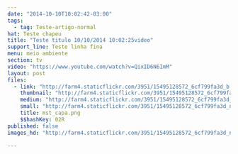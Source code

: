 ```yaml
---
date: "2014-10-10T10:02:42-03:00"
tags:
  - tag: Teste-artigo-normal
hat: Teste chapeu
title: "Teste titulo 10/10/2014 10:02:25video"
support_line: Teste linha fina
menu: meio ambiente
section: tv
video: "https://www.youtube.com/watch?v=QixID6N6ImM"
layout: post
files:
  - link: "http://farm4.staticflickr.com/3951/15495128572_6cf799fa3d_b.jpg"
    thumbnail: "http://farm4.staticflickr.com/3951/15495128572_6cf799fa3d_t.jpg"
    medium: "http://farm4.staticflickr.com/3951/15495128572_6cf799fa3d_z.jpg"
    small: "http://farm4.staticflickr.com/3951/15495128572_6cf799fa3d_n.jpg"
    title: mst_capa.png
    $$hashKey: 02R
published: false
images_hd: "http://farm4.staticflickr.com/3951/15495128572_6cf799fa3d_n.jpg"

---
```

